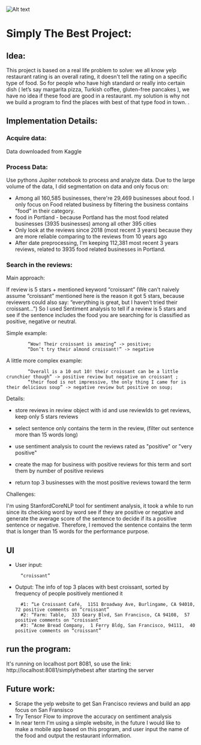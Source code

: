 ![Alt text](https://i.ibb.co/K63f3mG/Screen-Shot-2021-12-14-at-10-26-13-PM.png?raw=true "Title")

# Simply The Best Project:

## Idea: 
This project is based on a real life problem to solve: we all know yelp restaurant rating is an overall rating, it doesn't tell the rating on a specific type of food. So for people who have high standard or really into certain dish ( let’s say margarita pizza, Turkish coffee, gluten-free pancakes ), we have no idea if these food are good in a restaurant.  my solution is why not we build a program to find the places with best of that type food in town. .

## Implementation Details: 
### Acquire data: 

Data downloaded from Kaggle

### Process Data:
Use pythons Jupiter notebook to process and analyze data. Due to the large volume of the data, I did segmentation on data and only focus on:
- Among all 160,585 businesses, there're 29,469 businesses about food. I only focus on Food related business by filtering the business contains "food" in their category.
- food in Portland - because Portland has the most food related businesses (3935 businesses) among all other 395 cities 
- Only look at the reviews since 2018 (most recent 3 years) because they are more reliable comparing to the reviews from 10 years ago
- After date preprocessing, I'm keeping 112,381 most recent 3 years reviews, related to 3935 food related businesses in Portland.

### Search in the reviews:

Main approach: 

If review is 5 stars + mentioned keyword “croissant” (We can't naively assume “croissant” mentioned here is the reason it got 5 stars, because reviewers could also say: “everything is great, but I haven’t tried their croissant…”)
So I used Sentiment analysis to tell if a review is 5 stars and see if the sentence includes the food you are searching for is classified as positive, negative or neutral.  
            
Simple example:

            “Wow! Their croissant is amazing” -> positive;
            “Don’t try their almond croissant!” -> negative

A little more complex example:

            “Overall is a 10 out 10! their croissant can be a little crunchier though” -> positive review but negative on croissant ;
            “their food is not impressive, the only thing I came for is their delicious soup” -> negative review but positive on soup;



Details:
- store reviews in review object with id and use reviewIds to get reviews, keep only 5 stars reviews

- select sentence only contains the term in the review, (filter out sentence more than 15 words long) 

- use sentiment analysis to count the reviews rated as "positive" or "very positive"

- create the map for business with positive reviews for this term and sort them by number of positive reviews

- return top 3 businesses with the most positive reviews toward the term


Challenges:

I'm using StanfordCoreNLP tool for sentiment analysis, it took a while to run since its checking word by word see if they are positive or negative and generate the average score of the sentence to decide if its a positive sentence or negative. Therefore, I removed the sentence contains the term that is longer than 15 words for the performance purpose. 



## UI
- User input: 
	
        “croissant” 

- Output: The info of top 3 places with best croissant, sorted by frequency of people positively mentioned it
        
        #1: “Le Croissant Café,  1151 Broadway Ave, Burlingame, CA 94010,  72 positive comments on “croissant”
        #2: “Farm: Table,  333 Geary Blvd, San Francisco, CA 94108,  57 positive comments on “croissant”
        #3: ”Acme Bread Company,  1 Ferry Bldg, San Francisco, 94111,  40 positive comments on “croissant”


## run the program:
It's running on localhost port 8081, so use the link: http://localhost:8081/simplythebest after starting the server

## Future work:
- Scrape the yelp website to get San Francisco reviews and build an app focus on San Fransisco
- Try Tensor Flow to improve the accuracy on sentiment analysis
- In near term I'm using a simple website, in the future I would like to make a mobile app based on this program, and user input the name of the food and output the restaurant information. 